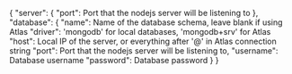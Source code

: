 {
  "server": {
    "port":  Port that the nodejs server will be listening to
  },
  "database": {
    "name":  Name of the database schema, leave blank if using Atlas
    "driver":  'mongodb' for local databases, 'mongodb+srv' for Atlas
    "host":  Local IP of the server, or everything after '@' in Atlas connection string
    "port":  Port that the nodejs server will be listening to,
    "username": Database username
    "password":  Database password
  }
}
